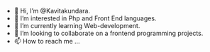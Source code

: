 - 👋 Hi, I’m @Kavitakundara.
- 👀 I’m interested in Php and Front End languages.
- 🌱 I’m currently learning Web-development.
- 💞️ I’m looking to collaborate on a frontend programming projects.
- 📫 How to reach me ...

<!---
Kavitakundara/Kavitakundara is a ✨ special ✨ repository because its `README.md` (this file) appears on your GitHub profile.
You can click the Preview link to take a look at your changes.
--->
